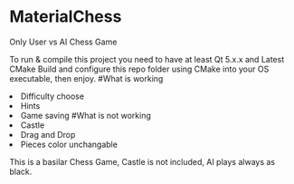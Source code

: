 # MaterialChess
Only User vs AI Chess Game

To run & compile this project you need to have at least Qt 5.x.x and Latest CMake
Build and configure this repo folder using CMake into your OS executable, then enjoy.
#What is working
<list>
<li> Difficulty choose <li\>
<li> Hints <li\>
<li> Game saving <li\>
<list\>
#What is not working
<list>
<li> Castle <li\>
<li> Drag and Drop <li\>
<li> Pieces color unchangable <li\>


This is a basilar Chess Game, Castle is not included, AI plays always as black.
